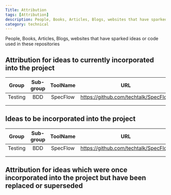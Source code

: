 ```yaml
---
Title: Attribution
tags: [Attribution]
description: People, Books, Articles, Blogs, websites that have sparked ideas or contributed code used in these repositories
category: technical
---
```


People, Books, Articles, Blogs, websites that have sparked ideas or code used in these repositories

## Attribution for ideas to currently incorporated into the project

|  Group  | Sub-group | ToolName |                  URL                 | NuGet                                    | Date Added | ByWhom |
|:-------:|:---------:|:--------:|:------------------------------------:|------------------------------------------|:----------:|--------|
| Testing | BDD       | SpecFlow | https://github.com/techtalk/SpecFlow | https://www.nuget.org/packages/SpecFlow/ | 06/17/2018 | WGH    |
|         |           |          |                                      |                                          |            |        |
|         |           |          |                                      |                                          |            |        |

## Ideas to be incorporated into the project

|  Group  | Sub-group | ToolName |                  URL                 | NuGet                                    | Date Added | ByWhom |
|:-------:|:---------:|:--------:|:------------------------------------:|------------------------------------------|:----------:|--------|
| Testing | BDD       | SpecFlow | https://github.com/techtalk/SpecFlow | https://www.nuget.org/packages/SpecFlow/ | 06/17/2018 | WGH    |
|         |           |          |                                      |                                          |            |        |
|         |           |          |                                      |                                          |            |        |

## Attribution for ideas which were once incorporated into the project but have been replaced or superseded
